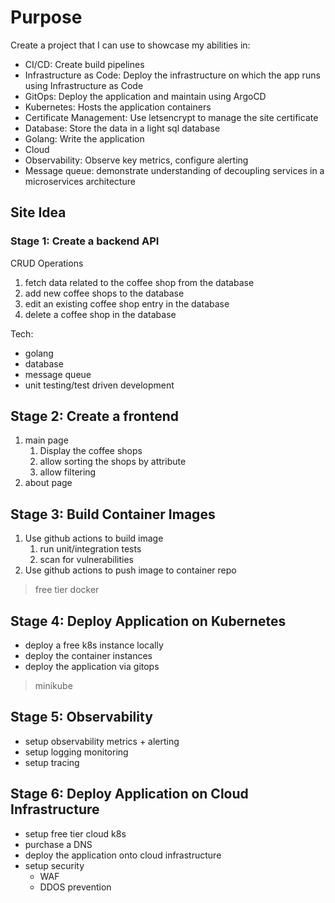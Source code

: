 # Purpose

Create a project that I can use to showcase my abilities in:

- CI/CD: Create build pipelines
- Infrastructure as Code: Deploy the infrastructure on which the app runs using Infrastructure as Code
- GitOps: Deploy the application and maintain using ArgoCD
- Kubernetes: Hosts the application containers
- Certificate Management: Use letsencrypt to manage the site certificate
- Database: Store the data in a light sql database
- Golang: Write the application
- Cloud
- Observability: Observe key metrics, configure alerting
- Message queue: demonstrate understanding of decoupling services in a microservices architecture

## Site Idea

### Stage 1: Create a backend API

CRUD Operations

1. fetch data related to the coffee shop from the database
2. add new coffee shops to the database
3. edit an existing coffee shop entry in the database
4. delete a coffee shop in the database

Tech:

- golang
- database
- message queue
- unit testing/test driven development

## Stage 2: Create a frontend

1. main page
   1. Display the coffee shops
   2. allow sorting the shops by attribute
   3. allow filtering
2. about page

## Stage 3: Build Container Images

1. Use github actions to build image
   1. run unit/integration tests
   2. scan for vulnerabilities
2. Use github actions to push image to container repo

> free tier docker

## Stage 4: Deploy Application on Kubernetes

- deploy a free k8s instance locally
- deploy the container instances
- deploy the application via gitops

> minikube

## Stage 5: Observability

- setup observability metrics + alerting
- setup logging monitoring
- setup tracing

## Stage 6: Deploy Application on Cloud Infrastructure

- setup free tier cloud k8s
- purchase a DNS
- deploy the application onto cloud infrastructure
- setup security
  - WAF
  - DDOS prevention
